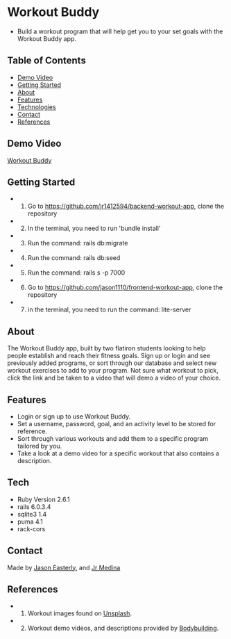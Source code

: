 
# Workout Buddy

* Build a workout program that will help get you to your set goals with the Workout Buddy app.

## Table of Contents

* [Demo Video](#demo_video)
* [Getting Started](#getting_started)
* [About](#about)                 
* [Features](#features)
* [Technologies](#technilogies)
* [Contact](#contact)
* [References](#references)

## Demo Video

[Workout Buddy](https://www.loom.com/share/9cb1d812caec4238a9c353a89c5788a8)

## Getting Started
* 1. Go to https://github.com/jr1412594/backend-workout-app, clone the repository
* 2. In the terminal, you need to run 'bundle install'
* 3. Run the command: rails db:migrate
* 4. Run the command: rails db:seed
* 5. Run the command: rails s -p 7000
* 6. Go to https://github.com/jason1110/frontend-workout-app, clone the repository
* 7. in the terminal, you need to run the command: lite-server


## About

The Workout Buddy app, built by two flatiron students looking to help people establish and reach their fitness goals.  Sign up or login and see previously added programs, or sort through our database and select new workout exercises to add to your program.  Not sure what workout to pick, click the link and be taken to a video that will demo a video of your choice.

## Features

* Login or sign up to use Workout Buddy.
* Set a username, password, goal, and an activity level to be stored for reference.
* Sort through various workouts and add them to a specific program tailored by you.
* Take a look at a demo video for a specific workout that also contains a description.

## Tech
* Ruby Version 2.6.1
* rails 6.0.3.4
* sqlite3 1.4
* puma 4.1
* rack-cors

## Contact

Made by [Jason Easterly](https://www.linkedin.com/in/jason-e-72522990/), and [Jr Medina](https://www.linkedin.com/in/jrmedina1412/)

## References

* 1. Workout images found on [Unsplash](https://unsplash.com/).
* 2. Workout demo videos, and descriptions provided by [Bodybuilding](https://www.bodybuilding.com/). 




